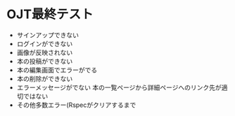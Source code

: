# OJT最終テスト
- サインアップできない
- ログインができない
- 画像が反映されない
- 本の投稿ができない
- 本の編集画面でエラーがでる
- 本の削除ができない
- エラーメッセージがでない
本の一覧ページから詳細ページへのリンク先が適切ではない
- その他多数エラー(Rspecがクリアするまで
